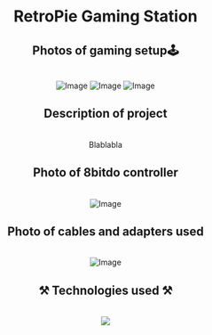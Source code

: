 
<h1 align="center">RetroPie Gaming Station</h1>
<h2 align="center">Photos of gaming setup🕹️</h2>
<br/>
<div align="center">
<img src="https://github.com/user-attachments/assets/b645a8ea-83c6-4d38-b9ba-12c07453942f" alt="Image" />
<img src="https://github.com/user-attachments/assets/0e5f1f11-8665-49c3-92bf-e231b6cce182" alt="Image" />
<img src="https://github.com/user-attachments/assets/68de0d5c-e43e-4f90-88e1-bb23cf4c4dc5" alt="Image" />
</div>
<h2 align="center">Description of project</h2>
<br/>
<div align="center">
Blablabla
</div>
<h2 align="center">Photo of 8bitdo controller</h2>
<br/>
<div align="center">
<img src="https://github.com/user-attachments/assets/aafcc39a-0b4c-470b-9aff-f06d1e3a8632" alt="Image" />
</div>
<h2 align="center">Photo of cables and adapters used</h2>
<br/>
<div align="center">
<img src="https://github.com/user-attachments/assets/aafcc39a-0b4c-470b-9aff-f06d1e3a8632" alt="Image" />
</div>
<h2 align="center">⚒️ Technologies used ⚒️</h2>
<br/>
<div align="center">
    <img src="https://skillicons.dev/icons?i=github,powershell,raspberrypi" />   
</div>

